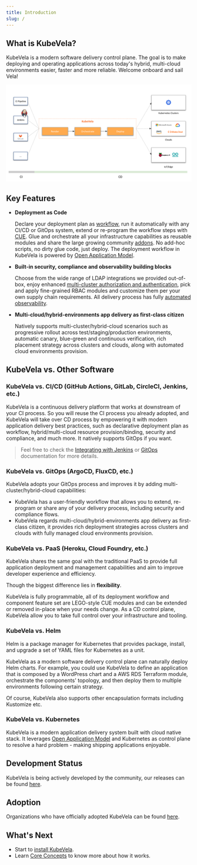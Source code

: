 ```yaml
---
title: Introduction
slug: /
---
```


## What is KubeVela?

KubeVela is a modern software delivery control plane. The goal is to make deploying and operating applications across today's hybrid, multi-cloud environments easier, faster and more reliable. Welcome onboard and sail Vela!

![](../resources/what-is-kubevela.png)


## Key Features

* **Deployment as Code**

    Declare your deployment plan as [workflow](./getting-started/core-concept), run it automatically with any CI/CD or GitOps system, extend or re-program the workflow steps with [CUE](https://cuelang.org/). Glue and orchestrate all your infrastructure capabilities as reusable modules and share the large growing community [addons](./reference/addons/overview). No add-hoc scripts, no dirty glue code, just deploy. The deployment workflow in KubeVela is powered by [Open Application Model](https://oam.dev/).

* **Built-in security, compliance and observability building blocks**

    Choose from the wide range of LDAP integrations we provided out-of-box, enjoy enhanced [multi-cluster authorization and authentication](./platform-engineers/auth/advance), pick and apply fine-grained RBAC modules and customize them per your own supply chain requirements. All delivery process has fully [automated observability](./platform-engineers/operations/observability).

* **Multi-cloud/hybrid-environments app delivery as first-class citizen**

    Natively supports multi-cluster/hybrid-cloud scenarios such as progressive rollout across test/staging/production environments, automatic canary, blue-green and continuous verification, rich placement strategy across clusters and clouds, along with automated cloud environments provision.


## KubeVela vs. Other Software

### KubeVela vs. CI/CD (GitHub Actions, GitLab, CircleCI, Jenkins, etc.)

KubeVela is a continuous delivery platform that works at downstream of your CI process. So you will reuse the CI process you already adopted, and KubeVela will take over CD process by empowering it with modern application delivery best practices, such as declarative deployment plan as workflow, hybrid/multi-cloud resource provision/binding, security and compliance, and much more. It natively supports GitOps if you want.

> Feel free to check the [Integrating with Jenkins](./tutorials/jenkins) or [GitOps](./case-studies/gitops) documentation for more details.

### KubeVela vs. GitOps (ArgoCD, FluxCD, etc.)

KubeVela adopts your GitOps process and improves it by adding multi-cluster/hybrid-cloud capabilities:

* KubeVela has a user-friendly workflow that allows you to extend, re-program or share any of your delivery process, including security and compliance flows. 
* KubeVela regards multi-cloud/hybrid-environments app delivery as first-class citizen, it provides rich deployment strategies across clusters and clouds with fully managed cloud environments provision.

### KubeVela vs. PaaS (Heroku, Cloud Foundry, etc.)

KubeVela shares the same goal with the traditional PaaS to provide full application deployment and management capabilities and aim to improve developer experience and efficiency.

Though the biggest difference lies in **flexibility**.

KubeVela is fully programmable, all of its deployment workflow and component feature set are LEGO-style CUE modules and can be extended or removed in-place when your needs change. As a CD control plane, KubeVela allow you to take full control over your infrastructure and tooling.

### KubeVela vs. Helm 

Helm is a package manager for Kubernetes that provides package, install, and upgrade a set of YAML files for Kubernetes as a unit. 

KubeVela as a modern software delivery control plane can naturally deploy Helm charts. For example, you could use KubeVela to define an application that is composed by a WordPress chart and a AWS RDS Terraform module, orchestrate the components' topology, and then deploy them to multiple environments following certain strategy.

Of course, KubeVela also supports other encapsulation formats including Kustomize etc.


### KubeVela vs. Kubernetes

KubeVela is a modern application delivery system built with cloud native stack. It leverages [Open Application Model](https://github.com/oam-dev/spec) and Kubernetes as control plane to resolve a hard problem - making shipping applications enjoyable.


## Development Status

KubeVela is being actively developed by the community, our releases can be found [here](https://github.com/kubevela/kubevela/releases).

## Adoption

Organizations who have officially adopted KubeVela can be found [here](https://github.com/kubevela/community/blob/main/ADOPTERS.md).

## What's Next

- Start to [install KubeVela](./install).
- Learn [Core Concepts](./getting-started/core-concept) to know more about how it works.